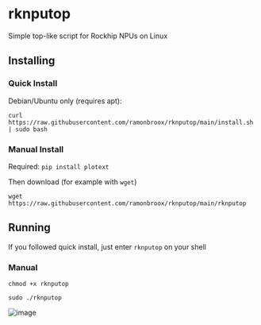 # rknputop
Simple top-like script for Rockhip NPUs on Linux

## Installing
### Quick Install 
Debian/Ubuntu only (requires apt):

`curl https://raw.githubusercontent.com/ramonbroox/rknputop/main/install.sh | sudo bash`

### Manual Install
Required:
`pip install plotext`

Then download (for example with `wget`)

`wget https://raw.githubusercontent.com/ramonbroox/rknputop/main/rknputop`

## Running
If you followed quick install, just enter `rknputop` on your shell

### Manual
`chmod +x rknputop`

`sudo ./rknputop`

![image](https://github.com/ramonbroox/rknputop/assets/48922191/38189864-9c17-4e19-b6d1-62965af85c45)
